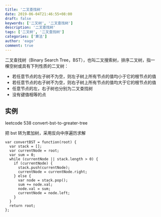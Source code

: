 ```yaml
---
title: '二叉查找树'
date: 2019-06-04T21:46:55+08:00
draft: false
keywords: ['二叉树', '二叉查找树']
description: '二叉查找树'
tags: ['二叉树', '二叉查找树']
categories: ['算法']
author: 'eago'
comment: true
---
```


二叉查找树（Binary Search Tree，BST），也叫二叉搜索树，排序二叉树，指一棵空树或具有下列性质的二叉树：

- 若任意节点的左子树不为空，则左子树上所有节点的值均小于它的根节点的值
- 若任意节点的右子树不为空，则右子树上所有节点的值均大于它的根节点的值
- 任意节点的左，右子树也分别为二叉查找树
- 没有键值相等的点

## 实例

leetcode 538 convert-bst-to-greater-tree

把 bst 转为累加树，采用反向中序遍历求解

```
var convertBST = function(root) {
  var stack = [];
  var currentNode = root;
  var sum = 0;
  while (currentNode || stack.length > 0) {
    if (currentNode) {
      stack.push(currentNode);
      currentNode = currentNode.right;
    } else {
      var node = stack.pop();
      sum += node.val;
      node.val = sum;
      currentNode = node.left;
    }
  }
  return root;
};
```
